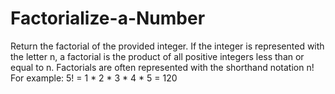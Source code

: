 # Factorialize-a-Number
Return the factorial of the provided integer.  If the integer is represented with the letter n, a factorial is the product of all positive integers less than or equal to n.  Factorials are often represented with the shorthand notation n!  For example: 5! = 1 * 2 * 3 * 4 * 5 = 120
